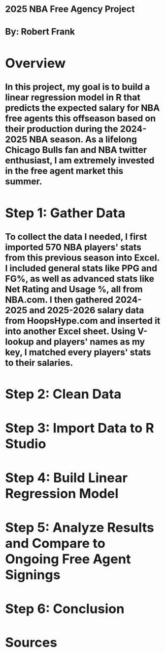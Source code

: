 <h1> 2025 NBA Free Agency Project <br/><a <h1>
<h4> By: Robert Frank </h4>

<h2> Overview </h2>
In this project, my goal is to build a linear regression model in R that predicts the expected salary for NBA free agents this offseason based on their production during the 2024-2025 NBA season. As a lifelong Chicago Bulls fan and NBA twitter enthusiast, I am extremely invested in the free agent market this summer. 
<h2> Step 1: Gather Data </h2>
To collect the data I needed, I first imported 570 NBA players' stats from this previous season into Excel. I included general stats like PPG and FG%, as well as advanced stats like Net Rating and Usage %, all from NBA.com. I then gathered 2024-2025 and 2025-2026 salary data from HoopsHype.com and inserted it into another Excel sheet. Using V-lookup and players' names as my key, I matched every players' stats to their salaries.
<h2> Step 2: Clean Data </h2>

<h2> Step 3: Import Data to R Studio </h2>

<h2> Step 4: Build Linear Regression Model </h2>

<h2> Step 5: Analyze Results and Compare to Ongoing Free Agent Signings </h2>

<h2> Step 6: Conclusion </h2>

<h2> Sources </h2>
